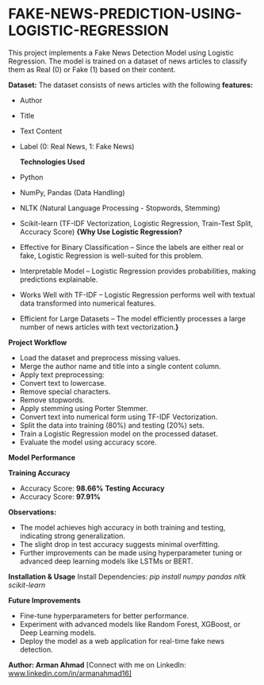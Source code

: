 # FAKE-NEWS-PREDICTION-USING-LOGISTIC-REGRESSION

This project implements a Fake News Detection Model using Logistic Regression. The model is trained on a dataset of news articles to classify them as Real (0) or Fake (1) based on their content.

**Dataset:**
The dataset consists of news articles with the following 
**features:**

* Author
* Title
* Text Content
* Label (0: Real News, 1: Fake News)

  **Technologies Used**
* Python
* NumPy, Pandas (Data Handling)
* NLTK (Natural Language Processing - Stopwords, Stemming)
* Scikit-learn (TF-IDF Vectorization, Logistic Regression, Train-Test Split, Accuracy Score)
  **{Why Use Logistic Regression?**
* Effective for Binary Classification – Since the labels are either real or fake, Logistic Regression is well-suited for this problem.
* Interpretable Model – Logistic Regression provides probabilities, making predictions explainable.
* Works Well with TF-IDF – Logistic Regression performs well with textual data transformed into numerical features.
* Efficient for Large Datasets – The model efficiently processes a large number of news articles with text vectorization.**}**
  
**Project Workflow**
* Load the dataset and preprocess missing values.
* Merge the author name and title into a single content column.
* Apply text preprocessing:
* Convert text to lowercase.
* Remove special characters.
* Remove stopwords.
* Apply stemming using Porter Stemmer.
* Convert text into numerical form using TF-IDF Vectorization.
* Split the data into training (80%) and testing (20%) sets.
* Train a Logistic Regression model on the processed dataset.
* Evaluate the model using accuracy score.

**Model Performance**

 **Training Accuracy**
* Accuracy Score: **98.66%**
  **Testing Accuracy**
* Accuracy Score: **97.91%**

**Observations:**
* The model achieves high accuracy in both training and testing, indicating strong generalization.
* The slight drop in test accuracy suggests minimal overfitting.
* Further improvements can be made using hyperparameter tuning or advanced deep learning models like LSTMs or BERT.
  
**Installation & Usage**
Install Dependencies: *pip install numpy pandas nltk scikit-learn*

**Future Improvements**
* Fine-tune hyperparameters for better performance.
* Experiment with advanced models like Random Forest, XGBoost, or Deep Learning models.
* Deploy the model as a web application for real-time fake news detection.

**Author: Arman Ahmad**
[Connect with me on LinkedIn: www.linkedin.com/in/armanahmad16]
